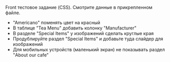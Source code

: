 Front тестовое задание (CSS). Смотрите данные в прикрепленном файле.

- "Americano" поменять цвет на красный
- В таблице "Tea Menu" добавить колонку "Manufacturer"
- В разделе "Special Items" у изображений сделать круглые края
- Продублируйте раздел "Special Items" и добавьте туда слайдер для изображений
- Для мобильных устройств (маленький экран) не показывать раздел "About our cafe"